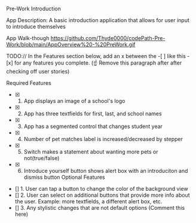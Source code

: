 Pre-Work Introduction

App Description:
A basic introduction application that allows for user input to introduce themselves

App Walk-though
https://github.com/Thyde0000/codePath-Pre-Work/blob/main/AppOverview%20-%20PreWork.gif

TODO:// In the Features section below, add an x between the -[ ] like this - [x] for any features you complete. (☝️ Remove this paragraph after after checking off user stories)

Required Features
- [x]  1. App displays an image of a school's logo
- [x]  2. App has three textfields for first, last, and school names
- [x]  3. App has a segmented control that changes student year
- [x]  4. Number of pet matches label is increased/decreased by stepper
- [x]  5. Switch makes a statement about wanting more pets or not(true/false)
- [x]  6. Introduce yourself button shows alert box with an introduciton and dismiss button
Optional Features
- []  1. User can tap a button to change the color of the background view
- []  2. User can select on additional buttons that provide more info about the user. Example: more textfields, a different alert box, etc.
- [] 3. Any stylistic changes that are not default options (Comment this here)
